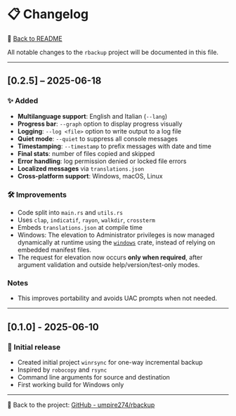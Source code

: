 # 📋 Changelog

📖 [Back to README](README.md)

All notable changes to the `rbackup` project will be documented in this file.

---

## [0.2.5] – 2025-06-18

### ✨ Added
- **Multilanguage support**: English and Italian (`--lang`)
- **Progress bar**: `--graph` option to display progress visually
- **Logging**: `--log <file>` option to write output to a log file
- **Quiet mode**: `--quiet` to suppress all console messages
- **Timestamping**: `--timestamp` to prefix messages with date and time
- **Final stats**: number of files copied and skipped
- **Error handling**: log permission denied or locked file errors
- **Localized messages** via `translations.json`
- **Cross-platform support**: Windows, macOS, Linux

### 🛠️ Improvements
- Code split into `main.rs` and `utils.rs`
- Uses `clap`, `indicatif`, `rayon`, `walkdir`, `crossterm`
- Embeds `translations.json` at compile time
- Windows: The elevation to Administrator privileges is now managed dynamically at runtime using the [`windows`](https://crates.io/crates/windows) crate, instead of relying on embedded manifest files.
- The request for elevation now occurs **only when required**, after argument validation and outside help/version/test-only modes.

### Notes
- This improves portability and avoids UAC prompts when not needed.

---

## [0.1.0] - 2025-06-10

### 🧱 Initial release
- Created initial project `winrsync` for one-way incremental backup
- Inspired by `robocopy` and `rsync`
- Command line arguments for source and destination
- First working build for Windows only

---

🔗 Back to the project: [GitHub - umpire274/rbackup](https://github.com/umpire274/rbackup)
